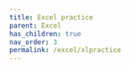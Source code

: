 ```yaml
---
title: Excel practice
parent: Excel
has_children: true
nav_order: 3
permalink: /excel/xlpractice
---
```


